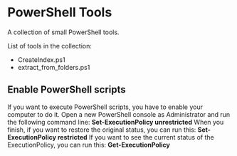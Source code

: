<h1>PowerShell Tools</h1>
A collection of small PowerShell tools.

List of tools in the collection:
<ul>
	<li>
		CreateIndex.ps1
	</li>
	<li>
		extract_from_folders.ps1
	</li>
</ul>

<h2>Enable PowerShell scripts</h2>

If you want to execute PowerShell scripts, you have to enable your computer to do it.
Open a new PowerShell console as Administrator and run the following command line:
	<b>Set-ExecutionPolicy unrestricted</b>
When you finish, if you want to restore the original status, you can run this:
	<b>Set-ExecutionPolicy restricted</b>
If you want to see the current status of the ExecutionPolicy, you can run this:
	<b>Get-ExecutionPolicy</b>